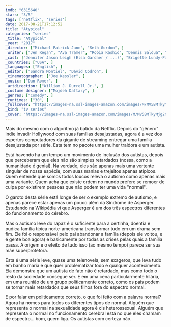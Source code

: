 ```yaml
---
imdb: "6315640"
stars: "3/5"
tags: ['netflix', 'series']
date: 2017-08-21T17:12:52
title: "Atypical"
categories: "series"
_title: "Atypical"
_year: "2017"
_director: ["Michael Patrick Jann", "Seth Gordon", ]
_writer: ["Jen Regan", "Ava Tramer", "Robia Rashid", "Dennis Saldua", "Michael Oppenhuizen", ]
_cast: ["Jennifer Jason Leigh (Elsa Gardner / ...)", "Brigette Lundy-Paine (Casey Gardner / ...)", "Amy Okuda (Julia Sasaki)", "Keir Gilchrist (Sam / ...)", "Michael Rapaport (Doug Gardner)", "Nik Dodani (Zahid)", "Graham Rogers (Evan)", "Jenna Boyd (Paige)", "Raúl Castillo (Nick)", ]
_countries: ["USA", ]
_languages: ["English", ]
_editor: ["Sandra Montiel", "David Codron", ]
_cinematographer: ["Joe Kessler", ]
_music: ["Dan Romer", ]
_artdirection: ["William J. Durrell Jr.", ]
_costume designer: ["Mojdeh Daftary", ]
_genres: ["Comedy", ]
_runtimes: ["30", ]
_fullcover: "https://images-na.ssl-images-amazon.com/images/M/MV5BMTkyMjg2NTUyOF5BMl5BanBnXkFtZTgwNzE5MTQ5MjI@.jpg"
_kind: "tv series"
_cover: "https://images-na.ssl-images-amazon.com/images/M/MV5BMTkyMjg2NTUyOF5BMl5BanBnXkFtZTgwNzE5MTQ5MjI@._V1._SX100_SY133_.jpg"
---
```

Mais do mesmo com o algoritmo já batido da Netflix. Depois do "gênero" indie invadir Hollywood com suas famílias desajustadas, agora é a vez dos espertos computadores da gigante de streaming entregar uma família desajustada por série. Esta tem no pacote uma mulher traidora e um autista.

Está havendo há um tempo um movimento de inclusão dos autistas, depois que perceberam que eles não são simples retardados (nossa, como a humanidade é genial). Na verdade, eles são apenas mais uma vertente singular de nossa espécie, com suas manias e trejeitos apenas atípicos. Quem entende que somos todos loucos releva o autismo como apenas mais uma variante. Quem acha que existe ordem no mundo prefere se remoer de culpa por existirem pessoas que não podem ter uma vida "normal".

O garoto desta série está longe de ser o exemplo extremo de autismo, e apenas parece estar apenas um pouco além da Síndrome de Asperger. Estudando na Wikipédia vi que Asperger é um dos três espectros diferentes do funcionamento do cérebro.

Mas o autismo leve do rapaz é o suficiente para a certinha, doentia e pudica família típica norte-americana transformar tudo em um drama sem fim. Ele foi o responsável pelo pai abandonar a família (depois ele voltou, e é gente boa agora) e basicamente por todas as crises pelas quais a família passa. A origem e o efeito de tudo isso (ao mesmo tempo) parece ser sua mãe superprotetora.

Esta é uma série leve, quase uma telenovela, sem exageros, que leva tudo em banho maria e que quer problematizar todo e qualquer acontecimento. Ela demonstra que um autista de fato não é retardado, mas como todo o resto da sociedade consegue ser. E em uma cena particularmente hilária, em uma reunião de um grupo politicamente correto, como os pais podem se tornar mais retardados que seus filhos fora do espectro normal.

E por falar em politicamente correto, o que foi feito com a palavra normal? Agora há nomes para todos os diferentes tipos de normal. Alguém que representa o normal na sexualidade agora é cis heterossexual. Alguém que representa o normal no funcionamento cerebral está no que eles chamam de espectro... bom, quem liga. Os autistas com certeza não.

